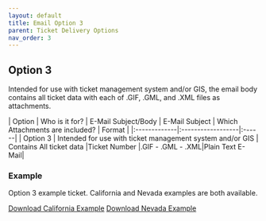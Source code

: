 ```yaml
---
layout: default
title: Email Option 3
parent: Ticket Delivery Options
nav_order: 3
---
```


## Option 3
Intended for use with ticket management system and/or GIS, the email body contains all ticket data with each of .GIF, .GML, and .XML files as attachments.

| Option       | Who is it for?    | E-Mail Subject/Body | E-Mail Subject | Which Attachments are included? | Format |
|:-------------|:------------------|:------|
| Option 3     | Intended for use with ticket management system and/or GIS	| Contains All ticket data   |Ticket Number	|.GIF - .GML - .XML|Plain Text E-Mail|

### Example
Option 3 example ticket. California and Nevada examples are both available.


<a href="https://usanorth811.github.io/pelicancorp/assets/zip/Option3.zip" class="btn mr-4">Download California Example</a>
<a href="https://usanorth811.github.io/pelicancorp/assets/zip/Option3-nv.zip" class="btn mr-4">Download Nevada Example</a>

